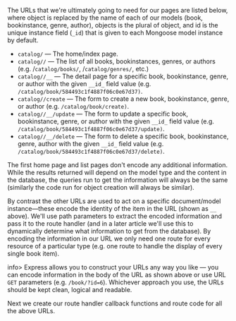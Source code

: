 The URLs that we're ultimately going to need for our pages are listed below, where object is replaced by the name of each of our models (book, bookinstance, genre, author), objects is the plural of object, and id is the unique instance field (`_id`) that is given to each Mongoose model instance by default.

* `catalog/` — The home/index page.
* `catalog//` — The list of all books, bookinstances, genres, or authors (e.g. /`catalog/books/`, /`catalog/genres/`, etc.)
* `catalog//__` — The detail page for a specific book, bookinstance, genre, or author with the given `__id_` field value (e.g. `/catalog/book/584493c1f4887f06c0e67d37)`.
* `catalog//create` — The form to create a new book, bookinstance, genre, or author (e.g. `/catalog/book/create)`.
* `catalog//__/update` — The form to update a specific book, bookinstance, genre, or author with the given `__id_` field value (e.g. `/catalog/book/584493c1f4887f06c0e67d37/update)`.
* `catalog//__/delete` — The form to delete a specific book, bookinstance, genre, author with the given `__id_` field value (e.g. `/catalog/book/584493c1f4887f06c0e67d37/delete)`.

The first home page and list pages don't encode any additional information. While the results returned will depend on the model type and the content in the database, the queries run to get the information will always be the same (similarly the code run for object creation will always be similar).

By contrast the other URLs are used to act on a specific document/model instance—these encode the identity of the item in the URL (shown as `__` above). We'll use path parameters to extract the encoded information and pass it to the route handler (and in a later article we'll use this to dynamically determine what information to get from the database). By encoding the information in our URL we only need one route for every resource of a particular type (e.g. one route to handle the display of every single book item).

info> Express allows you to construct your URLs any way you like — you can encode information in the body of the URL as shown above or use URL `GET` parameters (e.g. `/book/?id=6`). Whichever approach you use, the URLs should be kept clean, logical and readable.

Next we create our route handler callback functions and route code for all the above URLs.

